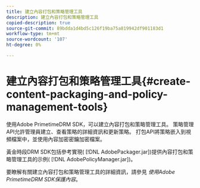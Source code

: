 ```yaml
---
title: 建立內容打包和策略管理工具
description: 建立內容打包和策略管理工具
copied-description: true
source-git-commit: 89bdda1d4bd5c126f19ba75a819942df901183d1
workflow-type: tm+mt
source-wordcount: '107'
ht-degree: 0%

---
```



# 建立內容打包和策略管理工具{#create-content-packaging-and-policy-management-tools}

使用Adobe PrimetimeDRM SDK，可以建立內容打包和策略管理工具。 策略管理API允許管理員建立、查看策略的詳細資訊和更新策略。 打包API將策略嵌入到視頻檔案中，並使用內容加密密鑰加密檔案。

黃金時段DRM SDK包括參考實現( [!DNL AdobePackager.jar])提供內容打包和策略管理工具的示例( [!DNL AdobePolicyManager.jar])。

要瞭解有關建立內容打包和策略管理工具的詳細資訊，請參見 *使用Adobe PrimetimeDRM SDK保護內容*。
